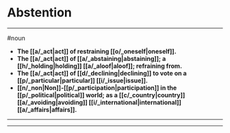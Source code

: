 # Abstention
---
#noun
- **The [[a/_act|act]] of restraining [[o/_oneself|oneself]].**
- **The [[a/_act|act]] of [[a/_abstaining|abstaining]]; a [[h/_holding|holding]] [[a/_aloof|aloof]]; refraining from.**
- **The [[a/_act|act]] of [[d/_declining|declining]] to vote on a [[p/_particular|particular]] [[i/_issue|issue]].**
- **[[n/_non|Non]]-[[p/_participation|participation]] in the [[p/_political|political]] world; as a [[c/_country|country]] [[a/_avoiding|avoiding]] [[i/_international|international]] [[a/_affairs|affairs]].**
---
---
